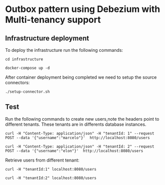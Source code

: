 # Outbox pattern using Debezium with Multi-tenancy support 


## Infrastructure deployment


To deploy the infrastructure run the following commands:

```
cd infrastructure

docker-compose up -d
```

After container deployment being completed we need to setup the source connectors: 

```
./setup-connector.sh
```


## Test


Run the following commands to create new users,note the headers point to different tenants. These tenants are in differents database instances.

```
curl -H "Content-Type: application/json" -H "tenantId: 1" --request POST --data '{"username":"marcelo"}'  http://localhost:8080/users
```

```
curl -H "Content-Type: application/json" -H "tenantId: 2" --request POST --data '{"username":"elon"}'  http://localhost:8080/users
```

Retrieve users from different tenant:

```
curl -H "tenantId:1" localhost:8080/users
```

```
curl -H "tenantId:2" localhost:8080/users
```